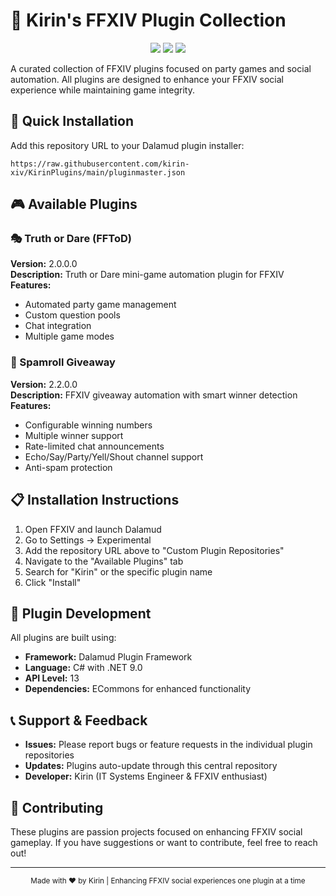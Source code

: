 # 🦊 Kirin's FFXIV Plugin Collection

<p align="center">
  <img src="https://img.shields.io/badge/FFXIV-Plugin%20Repository-FF69B4?style=for-the-badge&logo=final-fantasy&logoColor=white"/>
  <img src="https://img.shields.io/badge/Dalamud-Compatible-9D4EDD?style=for-the-badge"/>
  <img src="https://img.shields.io/badge/Status-Active-00D4AA?style=for-the-badge"/>
</p>

A curated collection of FFXIV plugins focused on party games and social automation. All plugins are designed to enhance your FFXIV social experience while maintaining game integrity.

## 🚀 Quick Installation

Add this repository URL to your Dalamud plugin installer:

```
https://raw.githubusercontent.com/kirin-xiv/KirinPlugins/main/pluginmaster.json
```

## 🎮 Available Plugins

### 🎭 Truth or Dare (FFToD)
**Version:** 2.0.0.0  
**Description:** Truth or Dare mini-game automation plugin for FFXIV  
**Features:**
- Automated party game management
- Custom question pools
- Chat integration
- Multiple game modes

### 🎲 Spamroll Giveaway
**Version:** 2.2.0.0  
**Description:** FFXIV giveaway automation with smart winner detection  
**Features:**
- Configurable winning numbers
- Multiple winner support
- Rate-limited chat announcements
- Echo/Say/Party/Yell/Shout channel support
- Anti-spam protection

## 📋 Installation Instructions

1. Open FFXIV and launch Dalamud
2. Go to Settings → Experimental
3. Add the repository URL above to "Custom Plugin Repositories"
4. Navigate to the "Available Plugins" tab
5. Search for "Kirin" or the specific plugin name
6. Click "Install"

## 🔧 Plugin Development

All plugins are built using:
- **Framework:** Dalamud Plugin Framework
- **Language:** C# with .NET 9.0
- **API Level:** 13
- **Dependencies:** ECommons for enhanced functionality

## 📞 Support & Feedback

- **Issues:** Please report bugs or feature requests in the individual plugin repositories
- **Updates:** Plugins auto-update through this central repository
- **Developer:** Kirin (IT Systems Engineer & FFXIV enthusiast)

## 🌟 Contributing

These plugins are passion projects focused on enhancing FFXIV social gameplay. If you have suggestions or want to contribute, feel free to reach out!

---

<div align="center">
  <sub>Made with ❤️ by Kirin | Enhancing FFXIV social experiences one plugin at a time</sub>
</div>